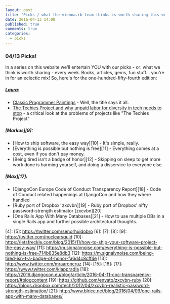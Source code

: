 ```yaml
---
layout: post
title: "Picks / what the vienna.rb team thinks is worth sharing this week"
date: 2016-04-13 14:00
published: true
comments: true
categories:
  - picks
---
```


### 04/13 Picks!

In a series on this website we'll entertain YOU with our picks - or: what we think is worth sharing - every week.
Books, articles, gems, fun stuff... you're in for an eclectic mix! So, here's for the one-hundred-fifty-fourth edition:

##### [Laura][1]:
- [Classic Programmer Paintings][2] - Well, the title says it all. 
- [The Techies Project and why unpaid labor for diversity in tech needs to stop][3] - a critical look at the problems of projects like "The Techies Project" 

##### [Markus][9]:
- [How to ship software, the easy way][10] - It's simple, really.
- [Everything is possible but nothing is free][11] - Everything comes at a cost, even if you don't pay money.
- [Being tired isn’t a badge of honor][12] - Skipping on sleep to get more work done is harming yourself, and doing a disservice to everyone else.

##### [Max][17]:
- [DjangoCon Europe Code of Conduct Transparency Report][18] - Code of Conduct related happenings at DjangoCon and how they where handled
- [Ruby port of Dropbox' zxcvbn][19] - Ruby port of Dropbox' nifty password-strength estimator [zxcvbn][20]
- [One Rails App With Many Databases][21] - How to use multiple DBs in a single Rails app and further possible architectural thoughts.

[1]: http://www.twitter.com/alicetragedy
[2]: http://classicprogrammerpaintings.tumblr.com/
[3]: https://modelviewculture.com/news/the-techies-project-and-why-unpaid-labor-for-diversity-in-tech-needs-to-stop
[4]:
[5]: https://twitter.com/senorhuidobro
[6]:
[7]:
[8]:
[9]: https://twitter.com/nuclearsquid
[10]: https://letsfreckle.com/blog/2015/11/how-to-ship-your-software-project-the-easy-way/
[11]: https://m.signalvnoise.com/everything-is-possible-but-nothing-is-free-714b835e8db3
[12]: https://m.signalvnoise.com/being-tired-isn-t-a-badge-of-honor-fa6d4c8cff4e
[13]: http://www.twitter.com/mraaroncruz
[14]:
[15]:
[16]:
[17]: https://www.twitter.com/klappradla
[18]: https://2016.djangocon.eu/blog/article/2016-04-11-coc-transparency-report/#blogcontent
[19]: https://github.com/envato/zxcvbn-ruby
[20]: https://blogs.dropbox.com/tech/2012/04/zxcvbn-realistic-password-strength-estimation/
[21]: http://www.blrice.net/blog/2016/04/09/one-rails-app-with-many-databases/
